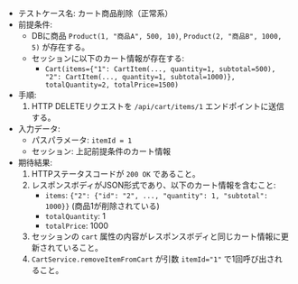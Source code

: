 - テストケース名: カート商品削除（正常系）
- 前提条件:
  - DBに商品 `Product(1, "商品A", 500, 10)`, `Product(2, "商品B", 1000, 5)` が存在する。
  - セッションに以下のカート情報が存在する:
    - `Cart(items={"1": CartItem(..., quantity=1, subtotal=500), "2": CartItem(..., quantity=1, subtotal=1000)}, totalQuantity=2, totalPrice=1500)`
- 手順:
  1. HTTP DELETEリクエストを `/api/cart/items/1` エンドポイントに送信する。
- 入力データ:
  - パスパラメータ: `itemId = 1`
  - セッション: 上記前提条件のカート情報
- 期待結果:
  1. HTTPステータスコードが `200 OK` であること。
  2. レスポンスボディがJSON形式であり、以下のカート情報を含むこと:
     - `items`: `{"2": {"id": "2", ..., "quantity": 1, "subtotal": 1000}}` (商品1が削除されている)
     - `totalQuantity`: 1
     - `totalPrice`: 1000
  3. セッションの `cart` 属性の内容がレスポンスボディと同じカート情報に更新されていること。
  4. `CartService.removeItemFromCart` が引数 `itemId="1"` で1回呼び出されること。